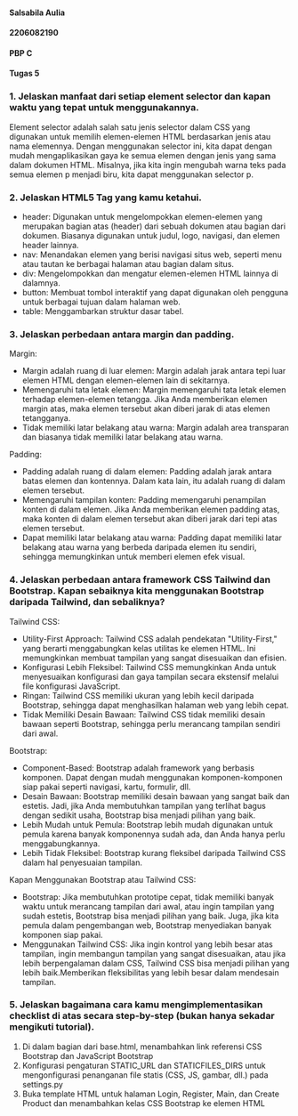 #### Salsabila Aulia
#### 2206082190
#### PBP C
#### Tugas 5

### 1.	Jelaskan manfaat dari setiap element selector dan kapan waktu yang tepat untuk menggunakannya.
Element selector adalah salah satu jenis selector dalam CSS yang digunakan untuk memilih elemen-elemen HTML berdasarkan jenis atau nama elemennya. 
Dengan menggunakan selector ini, kita dapat dengan mudah mengaplikasikan gaya ke semua elemen dengan jenis yang sama dalam dokumen HTML. Misalnya, jika kita ingin mengubah warna teks pada semua elemen p menjadi biru, kita dapat menggunakan selector p.


### 2.	Jelaskan HTML5 Tag yang kamu ketahui.
- header: Digunakan untuk mengelompokkan elemen-elemen yang merupakan bagian atas (header) dari sebuah dokumen atau bagian dari dokumen. Biasanya digunakan untuk judul, logo, navigasi, dan elemen header lainnya.
- nav: Menandakan elemen yang berisi navigasi situs web, seperti menu atau tautan ke berbagai halaman atau bagian dalam situs.
- div: Mengelompokkan dan mengatur elemen-elemen HTML lainnya di dalamnya.
- button: Membuat tombol interaktif yang dapat digunakan oleh pengguna untuk berbagai tujuan dalam halaman web.
- table: Menggambarkan struktur dasar tabel. 

### 3.	Jelaskan perbedaan antara margin dan padding.
Margin:
- Margin adalah ruang di luar elemen: Margin adalah jarak antara tepi luar elemen HTML dengan elemen-elemen lain di sekitarnya.
- Memengaruhi tata letak elemen: Margin memengaruhi tata letak elemen terhadap elemen-elemen tetangga. Jika Anda memberikan elemen margin atas, maka elemen tersebut akan diberi jarak di atas elemen tetangganya.
- Tidak memiliki latar belakang atau warna: Margin adalah area transparan dan biasanya tidak memiliki latar belakang atau warna.

Padding:
- Padding adalah ruang di dalam elemen: Padding adalah jarak antara batas elemen dan kontennya. Dalam kata lain, itu adalah ruang di dalam elemen tersebut.
- Memengaruhi tampilan konten: Padding memengaruhi penampilan konten di dalam elemen. Jika Anda memberikan elemen padding atas, maka konten di dalam elemen tersebut akan diberi jarak dari tepi atas elemen tersebut.
- Dapat memiliki latar belakang atau warna: Padding dapat memiliki latar belakang atau warna yang berbeda daripada elemen itu sendiri, sehingga memungkinkan untuk memberi elemen efek visual.

### 4.	Jelaskan perbedaan antara framework CSS Tailwind dan Bootstrap. Kapan sebaiknya kita menggunakan Bootstrap daripada Tailwind, dan sebaliknya?

Tailwind CSS:
- Utility-First Approach: Tailwind CSS adalah pendekatan "Utility-First," yang berarti menggabungkan kelas utilitas ke elemen HTML. Ini memungkinkan membuat tampilan yang sangat disesuaikan dan efisien.
- Konfigurasi Lebih Fleksibel: Tailwind CSS memungkinkan Anda untuk menyesuaikan konfigurasi dan gaya tampilan secara ekstensif melalui file konfigurasi JavaScript.
- Ringan: Tailwind CSS memiliki ukuran yang lebih kecil daripada Bootstrap, sehingga dapat menghasilkan halaman web yang lebih cepat.
- Tidak Memiliki Desain Bawaan: Tailwind CSS tidak memiliki desain bawaan seperti Bootstrap, sehingga perlu merancang tampilan sendiri dari awal.

Bootstrap:
- Component-Based: Bootstrap adalah framework yang berbasis komponen. Dapat dengan mudah menggunakan komponen-komponen siap pakai seperti navigasi, kartu, formulir, dll.
- Desain Bawaan: Bootstrap memiliki desain bawaan yang sangat baik dan estetis. Jadi, jika Anda membutuhkan tampilan yang terlihat bagus dengan sedikit usaha, Bootstrap bisa menjadi pilihan yang baik.
- Lebih Mudah untuk Pemula: Bootstrap lebih mudah digunakan untuk pemula karena banyak komponennya sudah ada, dan Anda hanya perlu menggabungkannya.
- Lebih Tidak Fleksibel: Bootstrap kurang fleksibel daripada Tailwind CSS dalam hal penyesuaian tampilan.

Kapan Menggunakan Bootstrap atau Tailwind CSS:

- Bootstrap: Jika membutuhkan prototipe cepat, tidak memiliki banyak waktu untuk merancang tampilan dari awal, atau ingin tampilan yang sudah estetis, Bootstrap bisa menjadi pilihan yang baik. Juga, jika kita pemula dalam pengembangan web, Bootstrap menyediakan banyak komponen siap pakai.
- Menggunakan Tailwind CSS: Jika ingin kontrol yang lebih besar atas tampilan, ingin membangun tampilan yang sangat disesuaikan, atau jika lebih berpengalaman dalam CSS, Tailwind CSS bisa menjadi pilihan yang lebih baik.Memberikan fleksibilitas yang lebih besar dalam mendesain tampilan.

### 5.	Jelaskan bagaimana cara kamu mengimplementasikan checklist di atas secara step-by-step (bukan hanya sekadar mengikuti tutorial).
1. Di dalam bagian <head> dari base.html, menambahkan link referensi CSS Bootstrap dan JavaScript Bootstrap
2. Konfigurasi pengaturan STATIC_URL dan STATICFILES_DIRS untuk mengonfigurasi penanganan file statis (CSS, JS, gambar, dll.) pada settings.py
3. Buka template HTML untuk halaman Login, Register, Main, dan Create Product dan menambahkan kelas CSS Bootstrap ke elemen HTML